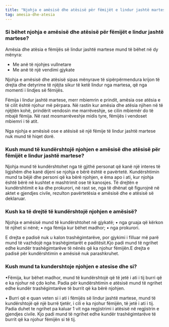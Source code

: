 ```yaml
---
title: "Njohja e amësisë dhe atësisë për fëmijët e lindur jashtë martese"
tag: amesia-dhe-atesia
---
```


### Si bëhet njohja e amësisë dhe atësisë për fëmijët e lindur jashtë martese?

Amësia dhe atësia e fëmijës së lindur jashtë martese mund të bëhet në dy mënyra:

* Me anë të njohjes vullnetare
* Me anë të një vendimi gjykate

Njohja e amësisë dhe atësisë sipas mënyrave të sipërpërmendura krijon të drejta dhe detyrime të njëjta sikur të ketë lindur nga martesa, që nga momenti i lindjes së fëmijës.

Fëmija i lindur jashtë martese, merr mbiemrin e prindit, amësia ose atësia e të cilit është njohur më përpara. Në rastin kur amësia dhe atësia njihen në të njëjtën kohë, prindërit vendosin me marrëveshje, se cilin mbiemër do të mbajë fëmija. Në rast mosmarrëveshje midis tyre, fëmijës i vendoset mbiemri i të atit.

Nga njohja e amësisë ose e atësisë së një fëmije të lindur jashtë martese nuk mund të hiqet dorë.

### Kush mund të kundërshtojë njohjen e amësisë dhe atësisë për fëmijët e lindur jashtë martese?

Njohja mund të kundërshtohet nga të gjithë personat që kanë një interes të ligjshëm dhe kanë dijeni se njohja e bërë është e pavërtetë. Kundërshtimin mund ta bëjë dhe personi që ka bërë njohjen, e ëma apo i ati, kur njohja është bërë në kushtet e mashtrimit ose të kanosjes. Të drejtën e kundërshtimit e ka dhe prokurori, në rast se, nga të dhënat që figurojnë në aktet e gjendjes civile, rezulton pavërtetësia e amësisë dhe e atësisë së deklaruar.

### Kush ka të drejtë të kundërshtojë njohjen e amësisë?

Njohja e amësisë mund të kundërshtohet në gjykatë;
•	nga gruaja që kërkon të njihet si nënë;
•	nga fëmija kur bëhet madhor;
•	nga prokurori.

E drejta e padisë nuk u kalon trashëgimtarëve, por gjykimi i filluar më parë mund të vazhdojë nga trashëgimtarët e paditësit.Kjo padi mund të ngrihet edhe kundër trashëgimtarëve të nënës që ka njohur fëmijën.E drejta e padisë për kundërshtimin e amësisë nuk parashkruhet.

### Kush mund ta kundershtoje njohjen e atesise dhe si?

•Fëmija, kur bëhet madhor, mund të kundërshtojë që të jetë i ati i tij burri që e ka njohur në çdo kohe.  Padia për kundërshtimin e atësisë mund të ngrihet edhe kundër trashëgimtarëve të burrit që ka bërë njohjen.

•	Burri që e quan veten si i ati i fëmijës së lindur jashtë martese, mund të kundërshtojë që një burrë tjetër, i cili e ka njohur fëmijën, të jetë i ati i tij. Padia duhet te ngrihet pa kaluar 1 vit nga regjistrimi i atësisë në regjistrin e gjendjes civile. Kjo padi mund të ngrihet edhe kundër trashëgimtarëve të burrit që ka njohur fëmijën si të tij.  
 
	


